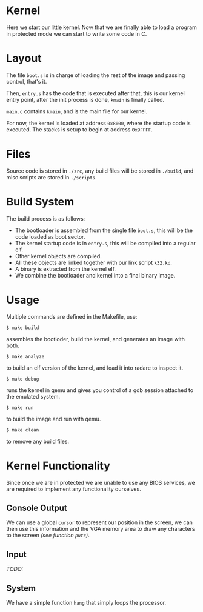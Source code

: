 # Kernel

Here we start our little kernel. Now that we are
finally able to load a program in protected mode
we can start to write some code in C.

# Layout

The file `boot.s` is in charge of loading the rest
of the image and passing control, that's it.

Then, `entry.s` has the code that is executed after
that, this is our kernel entry point, after the init
process is done, `kmain` is finally called.

`main.c` contains `kmain`, and is the main file for
our kernel.

For now, the kernel is loaded at address `0x8000`,
where the startup code is executed. The stacks is
setup to begin at address `0x9FFFF`.

# Files

Source code is stored in `./src`, any build files
will be stored in `./build`, and misc scripts are
stored in `./scripts`.

# Build System

The build process is as follows:

- The bootloader is assembled from the single file
  `boot.s`, this will be the code loaded as boot
  sector.
- The kernel startup code is in `entry.s`, this will
  be compiled into a regular elf.
- Other kernel objects are compiled.
- All these objects are linked together with our
  link script `k32.kd`.
- A binary is extracted from the kernel elf.
- We combine the bootloader and kernel into a final
  binary image.

# Usage

Multiple commands are defined in the Makefile, use:

```
$ make build
```

assembles the bootloder, build the kernel, and generates
an image with both.

```
$ make analyze
```

to build an elf version of the kernel, and load it
into radare to inspect it.

```
$ make debug
```

runs the kernel in qemu and gives you control of a gdb
session attached to the emulated system.

```
$ make run
```

to build the image and run with qemu.

```
$ make clean
```

to remove any build files.

# Kernel Functionality

Since once we are in protected we are unable to use
any BIOS services, we are required to implement any
functionality ourselves.

## Console Output

We can use a global `cursor` to represent our position
in the screen, we can then use this information and
the VGA memory area to draw any characters to the
screen _(see function `putc`)_.

## Input

_TODO:_

## System

We have a simple function `hang` that simply loops
the processor.
